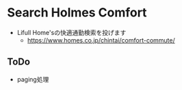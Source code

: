 # Search Holmes Comfort

- Lifull Home'sの快適通勤検索を投げます
    - https://www.homes.co.jp/chintai/comfort-commute/

## ToDo

- paging処理